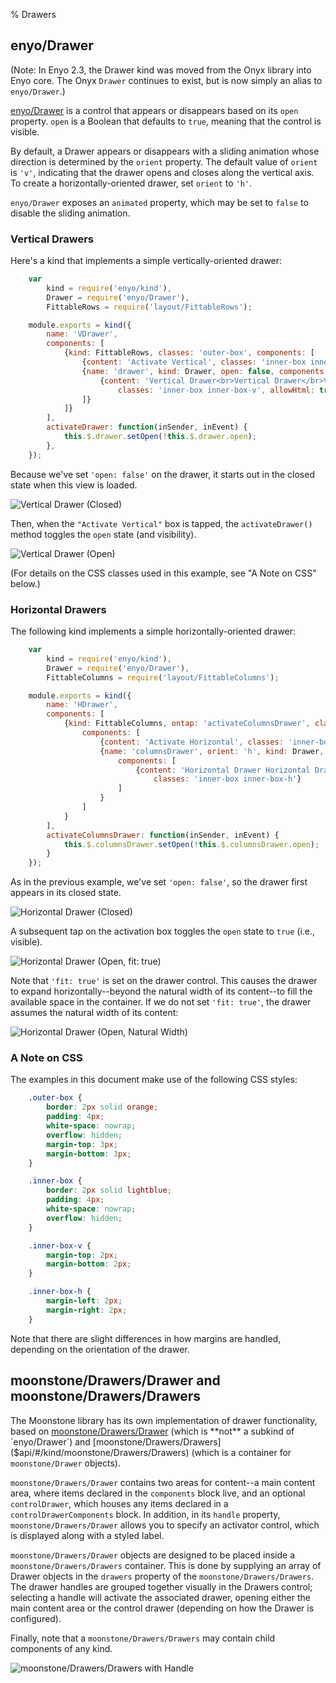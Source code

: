 % Drawers

## enyo/Drawer

(Note: In Enyo 2.3, the Drawer kind was moved from the Onyx library into Enyo
core.  The Onyx `Drawer` continues to exist, but is now simply an alias to
`enyo/Drawer`.)

[enyo/Drawer]($api/#/kind/enyo/Drawer/Drawer) is a control that appears or
disappears based on its `open` property.  `open` is a Boolean that defaults to
`true`, meaning that the control is visible.

By default, a Drawer appears or disappears with a sliding animation whose
direction is determined by the `orient` property.  The default value of `orient`
is `'v'`, indicating that the drawer opens and closes along the vertical axis.
To create a horizontally-oriented drawer, set `orient` to `'h'`.

`enyo/Drawer` exposes an `animated` property, which may be set to `false` to
disable the sliding animation.

### Vertical Drawers

Here's a kind that implements a simple vertically-oriented drawer:

```javascript
    var
        kind = require('enyo/kind'),
        Drawer = require('enyo/Drawer'),
        FittableRows = require('layout/FittableRows');

    module.exports = kind({
        name: 'VDrawer',
        components: [
            {kind: FittableRows, classes: 'outer-box', components: [
                {content: 'Activate Vertical', classes: 'inner-box inner-box-v', ontap: 'activateDrawer'},
                {name: 'drawer', kind: Drawer, open: false, components: [
                    {content: 'Vertical Drawer<br>Vertical Drawer</br>Vertical Drawer',
                        classes: 'inner-box inner-box-v', allowHtml: true}
                ]}
            ]}
        ],
        activateDrawer: function(inSender, inEvent) {
            this.$.drawer.setOpen(!this.$.drawer.open);
        },
    });
```

Because we've set `'open: false'` on the drawer, it starts out in the closed
state when this view is loaded.

![_Vertical Drawer (Closed)_](../../assets/drawers-1.png)

Then, when the `"Activate Vertical"` box is tapped, the `activateDrawer()`
method toggles the `open` state (and visibility).

![_Vertical Drawer (Open)_](../../assets/drawers-2.png)

(For details on the CSS classes used in this example, see "A Note on CSS" below.)

### Horizontal Drawers

The following kind implements a simple horizontally-oriented drawer:

```javascript
    var
        kind = require('enyo/kind'),
        Drawer = require('enyo/Drawer'),
        FittableColumns = require('layout/FittableColumns');

    module.exports = kind({
        name: 'HDrawer',
        components: [
            {kind: FittableColumns, ontap: 'activateColumnsDrawer', classes: 'outer-box',
                components: [
                    {content: 'Activate Horizontal', classes: 'inner-box inner-box-h'},
                    {name: 'columnsDrawer', orient: 'h', kind: Drawer, fit: true, open: false,
                        components: [
                            {content: 'Horizontal Drawer Horizontal Drawer',
                                classes: 'inner-box inner-box-h'}
                        ]
                    }
                ]
            }
        ],
        activateColumnsDrawer: function(inSender, inEvent) {
            this.$.columnsDrawer.setOpen(!this.$.columnsDrawer.open);
        }
    });
```

As in the previous example, we've set `'open: false'`, so the drawer first
appears in its closed state.

![_Horizontal Drawer (Closed)_](../../assets/drawers-3.png)

A subsequent tap on the activation box toggles the `open` state to `true` (i.e.,
visible).

![_Horizontal Drawer (Open, fit: true)_](../../assets/drawers-4.png)

Note that `'fit: true'` is set on the drawer control.  This causes the drawer to
expand horizontally--beyond the natural width of its content--to fill the
available space in the container.  If we do not set `'fit: true'`, the drawer
assumes the natural width of its content:

![_Horizontal Drawer (Open, Natural Width)_](../../assets/drawers-5.png)

### A Note on CSS

The examples in this document make use of the following CSS styles:

```css
    .outer-box {
        border: 2px solid orange;
        padding: 4px;
        white-space: nowrap;
        overflow: hidden;
        margin-top: 3px;
        margin-bottom: 3px;
    }

    .inner-box {
        border: 2px solid lightblue;
        padding: 4px;
        white-space: nowrap;
        overflow: hidden;
    }

    .inner-box-v {
        margin-top: 2px;
        margin-bottom: 2px;
    }

    .inner-box-h {
        margin-left: 2px;
        margin-right: 2px;
    }
```

Note that there are slight differences in how margins are handled, depending on
the orientation of the drawer.

## moonstone/Drawers/Drawer and moonstone/Drawers/Drawers

The Moonstone library has its own implementation of drawer functionality, based
on [moonstone/Drawers/Drawer]($api/#/kind/moonstone/Drawers/Drawer) (which is **not** a
subkind of `enyo/Drawer`) and [moonstone/Drawers/Drawers]($api/#/kind/moonstone/Drawers/Drawers)
(which is a container for `moonstone/Drawer` objects).

`moonstone/Drawers/Drawer` contains two areas for content--a main content area,
where items declared in the `components` block live, and an optional
`controlDrawer`, which houses any items declared in a `controlDrawerComponents`
block.  In addition, in its `handle` property, `moonstone/Drawers/Drawer` allows
you to specify an activator control, which is displayed along with a styled
label.

`moonstone/Drawers/Drawer` objects are designed to be placed inside a
`moonstone/Drawers/Drawers` container.  This is done by supplying an array of
Drawer objects in the `drawers` property of the `moonstone/Drawers/Drawers`.
The drawer handles are grouped together visually in the Drawers control;
selecting a handle will activate the associated drawer, opening either the main
content area or the control drawer (depending on how the Drawer is configured).

Finally, note that a `moonstone/Drawers/Drawers` may contain child components of
any kind.

![_moonstone/Drawers/Drawers with Handle_](../../assets/drawers-6.png)
